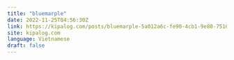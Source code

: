 ```yaml
---
title: "bluemarple"
date: 2022-11-25T04:56:30Z
link: https://kipalog.com/posts/bluemarple-5a012a6c-fe90-4cb1-9e80-751033a5b7ac?utm_medium=RSS&utm_source=news.12bit.vn
site: kipalog.com
language: Vietnamese
draft: false
---
```

